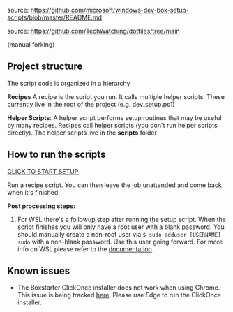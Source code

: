 source: https://github.com/microsoft/windows-dev-box-setup-scripts/blob/master/README.md

source: https://github.com/TechWatching/dotfiles/tree/main

(manual forking)

## Project structure
The script code is organized in a hierarchy

**Recipes**
A recipe is the script you run. It calls multiple helper scripts. These currently live in the root of the project (e.g. dev_setup.ps1)

**Helper Scripts**: A helper script performs setup routines that may be useful by many recipes. Recipes call helper scripts (you don't run helper scripts directly).  The helper scripts live in the **scripts** folder

## How to run the scripts

<a href='http://boxstarter.org/package/url?https://raw.githubusercontent.com/predragstefanovic/winplay/main/dev_setup.ps1'>CLICK TO START SETUP</a>

Run a recipe script. You can then leave the job unattended and come back when it's finished.

**Post processing steps:**  
1. For WSL there's a followup step after running the setup script.  When the script finishes you will only have a root user with a blank password. You should  manually create a non-root user via `$ sudo adduser [USERNAME] sudo` 
with a non-blank password. Use this user going forward. For more info on WSL please refer to the [documentation](https://docs.microsoft.com/en-us/windows/wsl/about).

## Known issues
- The Boxstarter ClickOnce installer does not work when using Chrome.  This issue is being tracked [here](https://github.com/chocolatey/boxstarter/issues/345). Please use Edge to run the ClickOnce installer.
